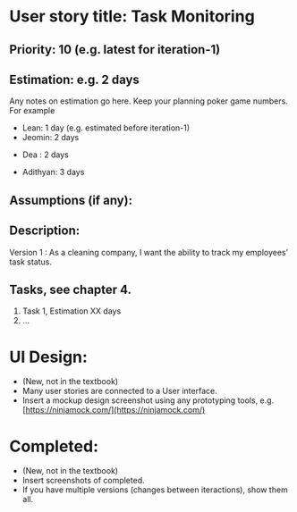 # User story title: Task Monitoring

## Priority: 10 (e.g. latest for iteration-1)

## Estimation: e.g. 2 days
Any notes on estimation go here. Keep your planning poker game numbers. For example
* Lean: 1 day (e.g. estimated before iteration-1)
* Jeomin: 2 days
- Dea : 2 days
* Adithyan: 3 days

## Assumptions (if any):

## Description: 
Version 1 : As a cleaning company, I want the ability to track my employees’ task status.

## Tasks, see chapter 4.

1. Task 1, Estimation XX days
2. ...


# UI Design:
* (New, not in the textbook) 
* Many user stories are connected to a User interface.
* Insert a mockup design screenshot using any prototyping tools, e.g. [https://ninjamock.com/](https://ninjamock.com/)

# Completed:
* (New, not in the textbook) 
* Insert screenshots of completed. 
* If you have multiple versions (changes between iteractions), show them all.

